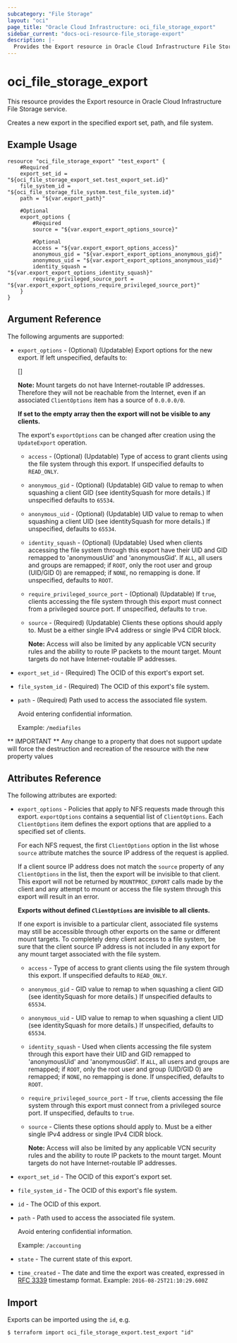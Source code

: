 ```yaml
---
subcategory: "File Storage"
layout: "oci"
page_title: "Oracle Cloud Infrastructure: oci_file_storage_export"
sidebar_current: "docs-oci-resource-file_storage-export"
description: |-
  Provides the Export resource in Oracle Cloud Infrastructure File Storage service
---
```


# oci_file_storage_export
This resource provides the Export resource in Oracle Cloud Infrastructure File Storage service.

Creates a new export in the specified export set, path, and
file system.


## Example Usage

```hcl
resource "oci_file_storage_export" "test_export" {
	#Required
	export_set_id = "${oci_file_storage_export_set.test_export_set.id}"
	file_system_id = "${oci_file_storage_file_system.test_file_system.id}"
	path = "${var.export_path}"

	#Optional
	export_options {
		#Required
		source = "${var.export_export_options_source}"

		#Optional
		access = "${var.export_export_options_access}"
		anonymous_gid = "${var.export_export_options_anonymous_gid}"
		anonymous_uid = "${var.export_export_options_anonymous_uid}"
		identity_squash = "${var.export_export_options_identity_squash}"
		require_privileged_source_port = "${var.export_export_options_require_privileged_source_port}"
	}
}
```

## Argument Reference

The following arguments are supported:

* `export_options` - (Optional) (Updatable) Export options for the new export. If left unspecified, defaults to:

	[]

	**Note:** Mount targets do not have Internet-routable IP addresses.  Therefore they will not be reachable from the Internet, even if an associated `ClientOptions` item has a source of `0.0.0.0/0`.

	**If set to the empty array then the export will not be visible to any clients.**

	The export's `exportOptions` can be changed after creation using the `UpdateExport` operation. 
	* `access` - (Optional) (Updatable) Type of access to grant clients using the file system through this export. If unspecified defaults to `READ_ONLY`. 
	* `anonymous_gid` - (Optional) (Updatable) GID value to remap to when squashing a client GID (see identitySquash for more details.) If unspecified defaults to `65534`. 
	* `anonymous_uid` - (Optional) (Updatable) UID value to remap to when squashing a client UID (see identitySquash for more details.) If unspecified, defaults to `65534`. 
	* `identity_squash` - (Optional) (Updatable) Used when clients accessing the file system through this export have their UID and GID remapped to 'anonymousUid' and 'anonymousGid'. If `ALL`, all users and groups are remapped; if `ROOT`, only the root user and group (UID/GID 0) are remapped; if `NONE`, no remapping is done. If unspecified, defaults to `ROOT`. 
	* `require_privileged_source_port` - (Optional) (Updatable) If `true`, clients accessing the file system through this export must connect from a privileged source port. If unspecified, defaults to `true`. 
	* `source` - (Required) (Updatable) Clients these options should apply to. Must be a either single IPv4 address or single IPv4 CIDR block.

		**Note:** Access will also be limited by any applicable VCN security rules and the ability to route IP packets to the mount target. Mount targets do not have Internet-routable IP addresses. 
* `export_set_id` - (Required) The OCID of this export's export set.
* `file_system_id` - (Required) The OCID of this export's file system.
* `path` - (Required) Path used to access the associated file system.

	Avoid entering confidential information.

	Example: `/mediafiles` 


** IMPORTANT **
Any change to a property that does not support update will force the destruction and recreation of the resource with the new property values

## Attributes Reference

The following attributes are exported:

* `export_options` - Policies that apply to NFS requests made through this export. `exportOptions` contains a sequential list of `ClientOptions`. Each `ClientOptions` item defines the export options that are applied to a specified set of clients.

	For each NFS request, the first `ClientOptions` option in the list whose `source` attribute matches the source IP address of the request is applied.

	If a client source IP address does not match the `source` property of any `ClientOptions` in the list, then the export will be invisible to that client. This export will not be returned by `MOUNTPROC_EXPORT` calls made by the client and any attempt to mount or access the file system through this export will result in an error.

	**Exports without defined `ClientOptions` are invisible to all clients.**

	If one export is invisible to a particular client, associated file systems may still be accessible through other exports on the same or different mount targets. To completely deny client access to a file system, be sure that the client source IP address is not included in any export for any mount target associated with the file system. 
	* `access` - Type of access to grant clients using the file system through this export. If unspecified defaults to `READ_ONLY`. 
	* `anonymous_gid` - GID value to remap to when squashing a client GID (see identitySquash for more details.) If unspecified defaults to `65534`. 
	* `anonymous_uid` - UID value to remap to when squashing a client UID (see identitySquash for more details.) If unspecified, defaults to `65534`. 
	* `identity_squash` - Used when clients accessing the file system through this export have their UID and GID remapped to 'anonymousUid' and 'anonymousGid'. If `ALL`, all users and groups are remapped; if `ROOT`, only the root user and group (UID/GID 0) are remapped; if `NONE`, no remapping is done. If unspecified, defaults to `ROOT`. 
	* `require_privileged_source_port` - If `true`, clients accessing the file system through this export must connect from a privileged source port. If unspecified, defaults to `true`. 
	* `source` - Clients these options should apply to. Must be a either single IPv4 address or single IPv4 CIDR block.

		**Note:** Access will also be limited by any applicable VCN security rules and the ability to route IP packets to the mount target. Mount targets do not have Internet-routable IP addresses. 
* `export_set_id` - The OCID of this export's export set.
* `file_system_id` - The OCID of this export's file system.
* `id` - The OCID of this export.
* `path` - Path used to access the associated file system.

	Avoid entering confidential information.

	Example: `/accounting` 
* `state` - The current state of this export.
* `time_created` - The date and time the export was created, expressed in [RFC 3339](https://tools.ietf.org/rfc/rfc3339) timestamp format.  Example: `2016-08-25T21:10:29.600Z` 

## Import

Exports can be imported using the `id`, e.g.

```
$ terraform import oci_file_storage_export.test_export "id"
```

